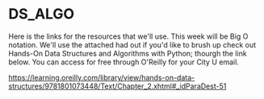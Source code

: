 # DS_ALGO

Here is the links for the resources that we'll use. This week will be Big O notation. We'll use the attached had out if you'd like to brush up check out Hands-On Data Structures and Algorithms with Python; thourgh the link below. You can access for free through O'Reilly for your City U email.


https://learning.oreilly.com/library/view/hands-on-data-structures/9781801073448/Text/Chapter_2.xhtml#_idParaDest-51
